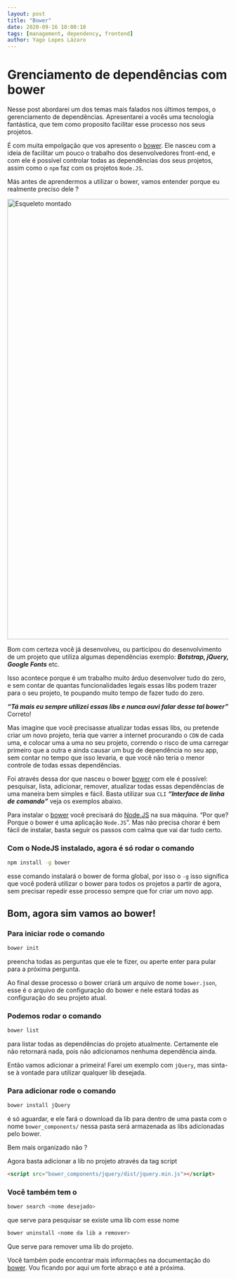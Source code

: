 ```yaml
---
layout: post
title: "Bower"
date: 2020-09-16 10:00:18
tags: [management, dependency, frontend]
author: Yago Lopes Lázaro
---
```


# Grenciamento de dependências com bower

Nesse post abordarei um dos temas mais falados nos últimos tempos, o gerenciamento de dependências. Apresentarei a vocês uma tecnologia fantástica, que tem como proposito facilitar esse processo nos seus projetos.

É com muita empolgação que vos apresento o [bower](https://bower.io/). Ele nasceu com a ideia de facilitar um pouco o trabalho dos desenvolvedores front-end, e com ele é possível controlar todas as dependências dos seus projetos, assim como o `npm` faz com os projetos `Node.JS`.

Más antes de aprendermos a utilizar o bower, vamos entender porque eu realmente preciso dele ?

<img width="1000" src="https://media.giphy.com/media/3o6Zt9PivJAtA1xXyg/source.gif" alt="Esqueleto montado">

Bom com certeza você já desenvolveu, ou participou do desenvolvimento de um projeto que utiliza algumas dependências exemplo: **_Botstrap, jQuery, Google Fonts_** etc.

Isso acontece porque é um trabalho muito árduo desenvolver tudo do zero, e sem contar de quantas funcionalidades legais essas libs podem trazer para o seu projeto, te poupando muito tempo de fazer tudo do zero.

**_“Tá mais eu sempre utilizei essas libs e nunca ouvi falar desse tal bower”_** Correto!

Mas imagine que você precisasse atualizar todas essas libs, ou pretende criar um novo projeto, teria que varrer a internet procurando o `CDN` de cada uma, e colocar uma a uma no seu projeto, correndo o risco de uma carregar primeiro que a outra e ainda causar um bug de dependência no seu app, sem contar no tempo que isso levaria, e que você não teria o menor controle de todas essas dependências.

Foi através dessa dor que nasceu o bower [bower](https://bower.io/) com ele é possível: pesquisar, lista, adicionar, remover, atualizar todas essas dependências de uma maneira bem simples e fácil. Basta utilizar sua `CLI` **_“Interface de linha de comando”_** veja os exemplos abaixo.

Para instalar o [bower](https://bower.io/) você precisará do [Node.JS](https://nodejs.org/en/) na sua máquina. “Por que? Porque o bower é uma aplicação `Node.JS`”. Mas não precisa chorar é bem fácil de instalar, basta seguir os passos com calma que vai dar tudo certo.

### Com o NodeJS instalado, agora é só rodar o comando

```bash
npm install -g bower

```

esse comando instalará o bower de forma global, por isso o `-g` isso significa que você poderá utilizar o bower para todos os projetos a partir de agora, sem precisar repedir esse processo sempre que for criar um novo app.

## Bom, agora sim vamos ao bower!

### Para iniciar rode o comando

```bash
bower init

```

preencha todas as perguntas que ele te fizer, ou aperte enter para pular para a próxima pergunta.

Ao final desse processo o bower criará um arquivo de nome `bower.json`, esse é o arquivo de configuração do bower e nele estará todas as configuração do seu projeto atual.

### Podemos rodar o comando

```bash
bower list
```

para listar todas as dependências do projeto atualmente. Certamente ele não retornará nada, pois não adicionamos nenhuma dependência ainda.

Então vamos adicionar a primeira! Farei um exemplo com `jQuery`, mas sinta-se à vontade para utilizar qualquer lib desejada.

### Para adicionar rode o comando

```bash
bower install jQuery
```

é só aguardar, e ele fará o download da lib para dentro de uma pasta com o nome `bower_components/` nessa pasta será armazenada as libs adicionadas pelo bower.

Bem mais organizado não ?

Agora basta adicionar a lib no projeto através da tag script

```html
<script src="bower_components/jquery/dist/jquery.min.js"></script>
```

### Você também tem o

```bash
bower search <nome desejado>
```

que serve para pesquisar se existe uma lib com esse nome

```bash
bower uninstall <nome da lib a remover>
```

Que serve para remover uma lib do projeto.

Você também pode encontrar mais informações na documentação do [bower](https://bower.io/). Vou ficando por aqui um forte abraço e até a próxima.

